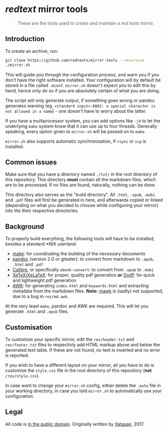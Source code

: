 # _redtext_ mirror tools

>These are the tools used to create and maintain a *red texts* mirror.

## Introduction

To create an archive, run:

```sh
git clone https://github.com/redtexts/mirror-tools --recursive
./mirror.sh
```

This will guide you through the configuration process, and warn you if
you don't have the right software installed. Your configuration will by
default be stored in a file called `.mconf`. `mirror.sh` doesn't expect
you to edit this by hand, hence only do so if you are absolutely certain
of what you are doing.

The script will only generate output, if something goes wrong or pandoc
generates warning (eg. `<standard input>:6882: a special character is
not allowed in a name`) - one doesn't have to worry about the latter.

If you have a multiprocessor system, you can add options like `-j4` to
let the underlying `make` system know that it can use up to four
threads. Generally speaking, every option given to `mirror.sh` will be
passed on to `make`.

`mirror.sh` also supports automatic synchronisation, if `rsync` or `scp`
is installed.

## Common issues

Make sure that you have a directory named `./txt/` in the root directory
of this repository. This directory **must** contain all the markdown
files, which are to be processed. If no files are found, naturally,
nothing can be done. 

This directory also serves as the "build directory". All `.html`,
`.epub`, `.mobi` and `.pdf` files will first be generated in here, and
afterwards copied or linked (depending on what you decided to choose
while configuring your mirror) into the their respective directories.

## Background

To properly build everything, the following tools will have to be
installed, besides a standard \*NIX userland:

- [make][make]: for coordinating the building of the necessary
  documents
- [pandoc][pandoc] (version 2.0 or greater): to convert from markdown
  to `.epub`, `.html` and `.pdf`
- [Calibre][calibre], or specifically `ebook-convert`: to convert from
  `.epub` to `.mobi`
- [XeTeX/XeLaTeX][xetex]: for proper, quality pdf generation
  **or** [Groff][groff]: for quick and lightweight pdf generation
- [AWK][awk]: for generating `index.html` and `keywords.html` and
  extracting metadata from the markdown files. **Note:** [mawk][mawk]
  is (sadly) not supported, due to a bug in `res/md.awk`.

At the very least `make`, pandoc and AWK are required. This will let you
generate `.html` and `.epub` files.

## Customisation

To customize your specific mirror, edit the `res/header.txt` and
`res/footer.txt` files to respectivly add HTML markup above and below
the generated text table. If these are not found, no text is inserted
and no error is reported.

If you wish to have a different layout on your mirror, all you have to
do is customise the `style.css` file in the root directory of this
repository (**not** `/res/style.css`).

In case want to change your `mirror.sh` config, either delete the
`.auto` file in your working directory, in case you told `mirror.sh` to
automatically use your configuration.

## Legal

All code is [in the public domain][legal]. Originally written by
[Xatasan][xat], 2017.

[make]: https://en.wikipedia.org/wiki/make_(software)
[pandoc]: https://pandoc.org/
[calibre]: https://calibre-ebook.com/
[xetex]: http://xetex.sourceforge.net/
[groff]: https://gnu.org/software/groff/
[awk]: https://en.wikipedia.org/wiki/AWK
[mawk]: http://invisible-island.net/mawk/
[legal]: ./LICENSE
[xat]: https://sub.god.jp/~xat/
